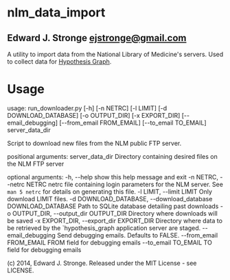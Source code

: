 # nlm_data_import

## Edward J. Stronge <ejstronge@gmail.com>

A utility to import data from the National Library of Medicine's servers.
Used to collect data for [Hypothesis Graph](https://github.com/ejstronge/hypothesis_graph).


# Usage

  usage: run_downloader.py [-h] [-n NETRC] [-l LIMIT] [-d DOWNLOAD_DATABASE]
                           [-o OUTPUT_DIR] [-x EXPORT_DIR] [--email_debugging]
                           [--from_email FROM_EMAIL] [--to_email TO_EMAIL]
                           server_data_dir
  
  Script to download new files from the NLM public FTP server.
  
  positional arguments:
    server_data_dir       Directory containing desired files on the NLM FTP
                          server
  
  optional arguments:
    -h, --help            show this help message and exit
    -n NETRC, --netrc NETRC
                          netrc file containing login parameters for the NLM
                          server. See `man 5 netrc` for details on generating
                          this file.
    -l LIMIT, --limit LIMIT
                          Only download LIMIT files.
    -d DOWNLOAD_DATABASE, --download_database DOWNLOAD_DATABASE
                          Path to SQLite database detailing past downloads
    -o OUTPUT_DIR, --output_dir OUTPUT_DIR
                          Directory where downloads will be saved
    -x EXPORT_DIR, --export_dir EXPORT_DIR
                          Directory where data to be retrieved by the
                          `hypothesis_graph application server are staged.
    --email_debugging     Send debugging emails. Defaults to FALSE.
    --from_email FROM_EMAIL
                          FROM field for debugging emails
    --to_email TO_EMAIL   TO field for debugging emails

(c) 2014, Edward J. Stronge. Released under the MIT License - see LICENSE.
